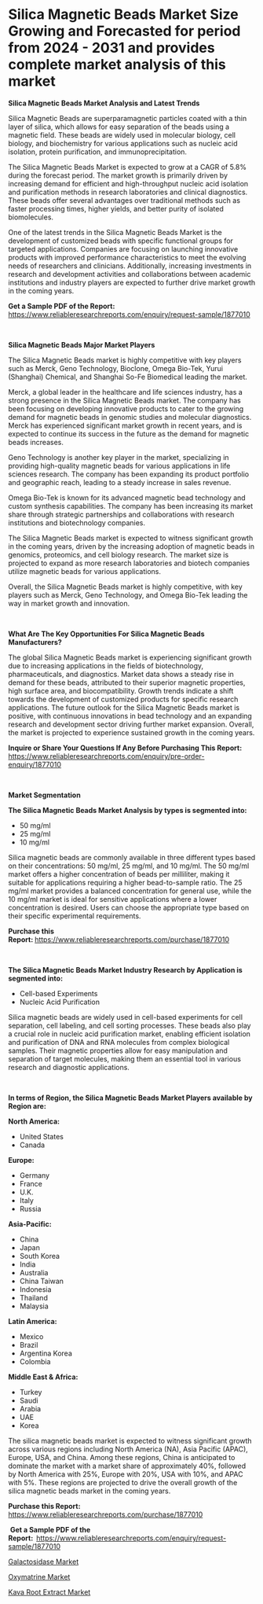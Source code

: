 <p><h1>Silica Magnetic Beads Market Size Growing and Forecasted for period from 2024 - 2031 and provides complete market analysis of this market</h1></p><p><strong>Silica Magnetic Beads Market Analysis and Latest Trends</strong></p>
<p><p>Silica Magnetic Beads are superparamagnetic particles coated with a thin layer of silica, which allows for easy separation of the beads using a magnetic field. These beads are widely used in molecular biology, cell biology, and biochemistry for various applications such as nucleic acid isolation, protein purification, and immunoprecipitation.</p><p>The Silica Magnetic Beads Market is expected to grow at a CAGR of 5.8% during the forecast period. The market growth is primarily driven by increasing demand for efficient and high-throughput nucleic acid isolation and purification methods in research laboratories and clinical diagnostics. These beads offer several advantages over traditional methods such as faster processing times, higher yields, and better purity of isolated biomolecules.</p><p>One of the latest trends in the Silica Magnetic Beads Market is the development of customized beads with specific functional groups for targeted applications. Companies are focusing on launching innovative products with improved performance characteristics to meet the evolving needs of researchers and clinicians. Additionally, increasing investments in research and development activities and collaborations between academic institutions and industry players are expected to further drive market growth in the coming years.</p></p>
<p><strong>Get a Sample PDF of the Report:&nbsp;</strong> <a href="https://www.reliableresearchreports.com/enquiry/request-sample/1877010">https://www.reliableresearchreports.com/enquiry/request-sample/1877010</a></p>
<p>&nbsp;</p>
<p><strong>Silica Magnetic Beads Major Market Players</strong></p>
<p><p>The Silica Magnetic Beads market is highly competitive with key players such as Merck, Geno Technology, Bioclone, Omega Bio-Tek, Yurui (Shanghai) Chemical, and Shanghai So-Fe Biomedical leading the market. </p><p>Merck, a global leader in the healthcare and life sciences industry, has a strong presence in the Silica Magnetic Beads market. The company has been focusing on developing innovative products to cater to the growing demand for magnetic beads in genomic studies and molecular diagnostics. Merck has experienced significant market growth in recent years, and is expected to continue its success in the future as the demand for magnetic beads increases.</p><p>Geno Technology is another key player in the market, specializing in providing high-quality magnetic beads for various applications in life sciences research. The company has been expanding its product portfolio and geographic reach, leading to a steady increase in sales revenue. </p><p>Omega Bio-Tek is known for its advanced magnetic bead technology and custom synthesis capabilities. The company has been increasing its market share through strategic partnerships and collaborations with research institutions and biotechnology companies. </p><p>The Silica Magnetic Beads market is expected to witness significant growth in the coming years, driven by the increasing adoption of magnetic beads in genomics, proteomics, and cell biology research. The market size is projected to expand as more research laboratories and biotech companies utilize magnetic beads for various applications.</p><p>Overall, the Silica Magnetic Beads market is highly competitive, with key players such as Merck, Geno Technology, and Omega Bio-Tek leading the way in market growth and innovation.</p></p>
<p>&nbsp;</p>
<p><strong>What Are The Key Opportunities For Silica Magnetic Beads Manufacturers?</strong></p>
<p><p>The global Silica Magnetic Beads market is experiencing significant growth due to increasing applications in the fields of biotechnology, pharmaceuticals, and diagnostics. Market data shows a steady rise in demand for these beads, attributed to their superior magnetic properties, high surface area, and biocompatibility. Growth trends indicate a shift towards the development of customized products for specific research applications. The future outlook for the Silica Magnetic Beads market is positive, with continuous innovations in bead technology and an expanding research and development sector driving further market expansion. Overall, the market is projected to experience sustained growth in the coming years.</p></p>
<p><strong>Inquire or Share Your Questions If Any Before Purchasing This Report:</strong> <a href="https://www.reliableresearchreports.com/enquiry/pre-order-enquiry/1877010">https://www.reliableresearchreports.com/enquiry/pre-order-enquiry/1877010</a></p>
<p>&nbsp;</p>
<p><strong>Market Segmentation</strong></p>
<p><strong>The Silica Magnetic Beads Market Analysis by types is segmented into:</strong></p>
<p><ul><li>50 mg/ml</li><li>25 mg/ml</li><li>10 mg/ml</li></ul></p>
<p><p>Silica magnetic beads are commonly available in three different types based on their concentrations: 50 mg/ml, 25 mg/ml, and 10 mg/ml. The 50 mg/ml market offers a higher concentration of beads per milliliter, making it suitable for applications requiring a higher bead-to-sample ratio. The 25 mg/ml market provides a balanced concentration for general use, while the 10 mg/ml market is ideal for sensitive applications where a lower concentration is desired. Users can choose the appropriate type based on their specific experimental requirements.</p></p>
<p><strong>Purchase this Report:&nbsp;</strong><a href="https://www.reliableresearchreports.com/purchase/1877010">https://www.reliableresearchreports.com/purchase/1877010</a></p>
<p>&nbsp;</p>
<p><strong>The Silica Magnetic Beads Market Industry Research by Application is segmented into:</strong></p>
<p><ul><li>Cell-based Experiments</li><li>Nucleic Acid Purification</li></ul></p>
<p><p>Silica magnetic beads are widely used in cell-based experiments for cell separation, cell labeling, and cell sorting processes. These beads also play a crucial role in nucleic acid purification market, enabling efficient isolation and purification of DNA and RNA molecules from complex biological samples. Their magnetic properties allow for easy manipulation and separation of target molecules, making them an essential tool in various research and diagnostic applications.</p></p>
<p>&nbsp;</p>
<p><strong>In terms of Region, the Silica Magnetic Beads Market Players available by Region are:</strong></p>
<p>
    <p> <strong> North America: </strong>
        <ul>
            <li>United States</li>
            <li>Canada</li>
        </ul>
        </p> 
    <p> <strong> Europe: </strong>
        <ul>
            <li>Germany</li>
            <li>France</li>
            <li>U.K.</li>
            <li>Italy</li>
            <li>Russia</li>
        </ul>
        </p> 
    <p> <strong> Asia-Pacific: </strong>
        <ul>
            <li>China</li>
            <li>Japan</li>
            <li>South Korea</li>
            <li>India</li>
            <li>Australia</li>
            <li>China Taiwan</li>
            <li>Indonesia</li>
            <li>Thailand</li>
            <li>Malaysia</li>
        </ul>
        </p> 
    <p> <strong> Latin America: </strong>
        <ul>
            <li>Mexico</li>
            <li>Brazil</li>
            <li>Argentina Korea</li>
            <li>Colombia</li>
        </ul>
        </p> 
    <p> <strong> Middle East & Africa: </strong>
        <ul>
            <li>Turkey</li>
            <li>Saudi</li>
            <li>Arabia</li>
            <li>UAE</li>
            <li>Korea</li>
        </ul>
    </p>
    </p>
<p><p>The silica magnetic beads market is expected to witness significant growth across various regions including North America (NA), Asia Pacific (APAC), Europe, USA, and China. Among these regions, China is anticipated to dominate the market with a market share of approximately 40%, followed by North America with 25%, Europe with 20%, USA with 10%, and APAC with 5%. These regions are projected to drive the overall growth of the silica magnetic beads market in the coming years.</p></p>
<p><strong>Purchase this Report: </strong><a href="https://www.reliableresearchreports.com/purchase/1877010">https://www.reliableresearchreports.com/purchase/1877010</a></p>
<p>&nbsp;<strong>Get a Sample PDF of the Report:&nbsp;&nbsp;</strong><a href="https://www.reliableresearchreports.com/enquiry/request-sample/1877010">https://www.reliableresearchreports.com/enquiry/request-sample/1877010</a></p>
<p><strong></strong></p>
<p><p><a href="https://github.com/shotows/Market-Research-Report-List-1/blob/main/galactosidase-market.md">Galactosidase Market</a></p><p><a href="https://github.com/angelajermaine/Market-Research-Report-List-2/blob/main/oxymatrine-market.md">Oxymatrine Market</a></p><p><a href="https://github.com/beatblasta/Market-Research-Report-List-2/blob/main/kava-root-extract-market.md">Kava Root Extract Market</a></p></p>